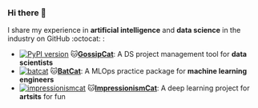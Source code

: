 ### Hi there 👋

I share my experience in **artificial intelligence** and **data science** in the industry on GitHub :octocat: :

- [![PyPI version](https://badge.fury.io/py/gossipcat.svg)](https://badge.fury.io/py/gossipcat) 🐱[**GossipCat**](https://gossipcat.readthedocs.io): A DS project management tool for **data scientists**
- [![batcat](https://badge.fury.io/py/batcat.svg)](https://badge.fury.io/py/batcat) 🐱[**BatCat**](https://batcat.readthedocs.io): A MLOps practice package for **machine learning engineers**
- [![impressionismcat](https://badge.fury.io/py/impressionismcat.svg)](https://badge.fury.io/py/impressionismcat) 🐱[**ImpressionismCat**](https://impressionismcat.readthedocs.io/): A 
  deep learning project for **artsits** for fun

